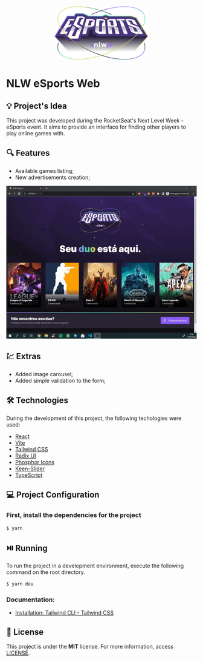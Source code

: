 <h1 align="center"><img alt="NLW eSports Web" title="NLW eSports Web" src=".github/logo.svg" width="250" /></h1>

# NLW eSports Web

## 💡 Project's Idea

This project was developed during the RocketSeat's Next Level Week - eSports event. It aims to provide an interface for finding other players to play online games with.

## 🔍 Features

* Available games listing;
* New advertisements creation;

<p align="center"><img src=".github/sample.gif" alt="notification" /></p>

## 💹 Extras

* Added image carousel;
* Added simple validation to the form;

## 🛠 Technologies

During the development of this project, the following techologies were used:

- [React](https://reactjs.org/)
- [Vite](https://vitejs.dev/)
- [Tailwind CSS](https://tailwindcss.com/)
- [Radix UI](https://www.radix-ui.com/)
- [Phosphor Icons](https://phosphoricons.com/)
- [Keen-Slider](https://keen-slider.io/)
- [TypeScript](https://www.typescriptlang.org/)

## 💻 Project Configuration

### First, install the dependencies for the project

```bash
$ yarn
```

## ⏯️ Running

To run the project in a development environment, execute the following command on the root directory.

```bash
$ yarn dev
```
### Documentation:
* [Installation: Tailwind CLI - Tailwind CSS](https://tailwindcss.com/docs/installation)

## 📄 License

This project is under the **MIT** license. For more information, access [LICENSE](./LICENSE).

